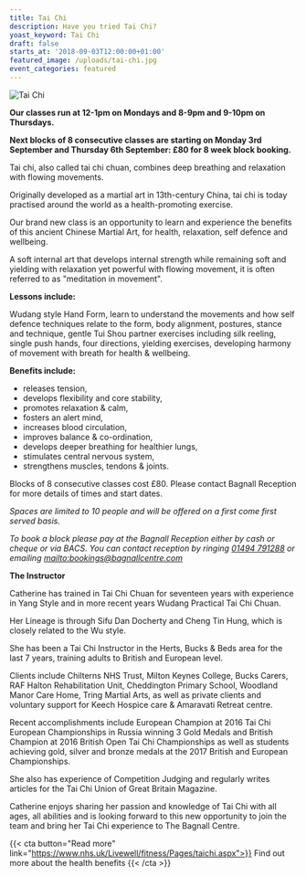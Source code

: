 ```yaml
---
title: Tai Chi
description: Have you tried Tai Chi?
yoast_keyword: Tai Chi
draft: false
starts_at: '2018-09-03T12:00:00+01:00'
featured_image: /uploads/tai-chi.jpg
event_categories: featured
---
```

![Tai Chi](/uploads/tai-chi.jpg)

**Our classes run at 12-1pm on Mondays and 8-9pm and 9-10pm on Thursdays.** 

**Next blocks of 8 consecutive classes are starting on Monday 3rd September and Thursday 6th September: £80 for 8 week block booking.** 

Tai chi, also called tai chi chuan, combines deep breathing and relaxation with flowing movements.

Originally developed as a martial art in 13th-century China, tai chi is today practised around the world as a health-promoting exercise. 

Our brand new class is an opportunity to learn and experience the benefits of this ancient Chinese Martial Art, for health, relaxation, self defence and wellbeing.

A soft internal art that develops internal strength while remaining soft and yielding with relaxation yet powerful with flowing movement, it is often referred to as "meditation in movement".

**Lessons include:**

Wudang style Hand Form, learn to understand the movements and how self defence techniques relate to the form, body alignment, postures, stance and technique, gentle Tui Shou partner exercises including silk reeling, single push hands, four directions, yielding exercises, developing harmony of movement with breath for health & wellbeing.

**Benefits include:**

* releases tension,
* develops flexibility and core stability,
* promotes relaxation & calm,
* fosters an alert mind,
* increases blood circulation,
* improves balance & co-ordination,
* develops deeper breathing for healthier lungs,
* stimulates central nervous system,
* strengthens muscles, tendons & joints.

Blocks of 8 consecutive classes cost £80. Please contact Bagnall Reception for more details of times and start dates.

_Spaces are limited to 10 people and will be offered on a first come first served basis._

_To book a block please pay at the Bagnall Reception either by cash or cheque or via BACS. You can contact reception by ringing [01494 791288](tel:01494791288) or emailing <mailto:bookings@bagnallcentre.com>_

**The Instructor**

Catherine has trained in Tai Chi Chuan for seventeen years with experience in Yang Style and in more recent years Wudang Practical Tai Chi Chuan.

Her Lineage is through Sifu Dan Docherty and Cheng Tin Hung, which is closely related to the Wu style.

She has been a Tai Chi Instructor in the Herts, Bucks & Beds area for the last 7 years, training adults to British and European level.

Clients include Chilterns NHS Trust, Milton Keynes College, Bucks Carers, RAF Halton Rehabilitation Unit, Cheddington Primary School, Woodland Manor Care Home, Tring Martial Arts, as well as private clients and voluntary support for Keech Hospice care & Amaravati Retreat centre.

Recent accomplishments include European Champion at 2016 Tai Chi European Championships in Russia winning 3 Gold Medals and British Champion at 2016 British Open Tai Chi Championships as well as students achieving gold, silver and bronze medals at the 2017 British and European Championships.

She also has experience of Competition Judging and regularly writes articles for the Tai Chi Union of Great Britain Magazine.

Catherine enjoys sharing her passion and knowledge of Tai Chi with all ages, all abilities and is looking forward to this new opportunity to join the team and bring her Tai Chi experience to The Bagnall Centre.

{{< cta button="Read more" link="https://www.nhs.uk/Livewell/fitness/Pages/taichi.aspx">}}
Find out more about the health benefits
{{< /cta >}}
